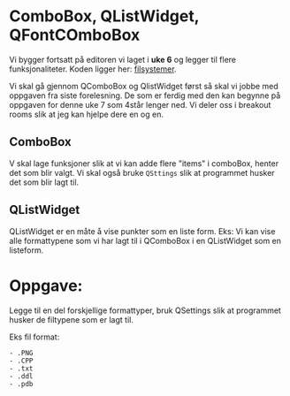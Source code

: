 # ComboBox, QListWidget, QFontCOmboBox 

Vi bygger fortsatt på editoren vi laget i **uke 6** og legger til flere funksjonaliteter. 
Koden ligger her: [filsystemer](https://github.com/ShahinOstadahmadi/Qt_6_Fagskolen_2023/tree/main/Uke_06_File_system). 

Vi skal gå gjennom QComboBox og QlistWidget først så skal vi jobbe med oppgaven fra siste forelesning. De som er ferdig med den kan begynne på oppgaven for denne uke 7 som 4står lenger ned. Vi deler oss i breakout rooms slik at jeg kan hjelpe dere en og en. 

## ComboBox
V skal lage funksjoner slik at vi kan adde flere "items" i comboBox, henter det som blir valgt. Vi skal også bruke ```QSttings``` slik at programmet husker det som blir lagt til. 

## QListWidget

QListWidget er en måte å vise punkter som en liste form. Eks: Vi kan vise alle formattypene som vi har lagt til i QComboBox i en QListWidget som en listeform. 


# Oppgave: 

Legge til en del forskjellige formattyper, bruk QSettings slik at programmet husker de filtypene som er lagt til. 

Eks fil format:

    - .PNG
    - .CPP
    - .txt
    - .ddl
    - .pdb
            